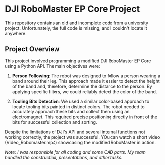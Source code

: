# DJI RoboMaster EP Core Project

This repository contains an old and incomplete code from a university project. Unfortunately, the full code is missing, and I couldn't locate it anywhere.

## Project Overview

This project involved programming a modified DJI RoboMaster EP Core using a Python API. The main objectives were:

1. **Person Following**: The robot was designed to follow a person wearing a band around their leg. This approach made it easier to detect the height of the band and, therefore, determine the distance to the person. By applying specific filters, we could reliably detect the color of the band.

2. **Tooling Bits Detection**: We used a similar color-based approach to locate tooling bits painted in distinct colors. The robot needed to accurately approach these bits and collect them using an electromagnet. This required precise positioning directly in front of the bits for successful collection and sorting.

Despite the limitations of DJI's API and several internal functions not working correctly, the project was successful. YOu can watch a short video (Video_Robomaster.mp4) showcasing the modified RoboMaster in action.

*Note: I was responsible for all coding and some CAD parts. My team handled the construction, presentations, and other tasks.*
